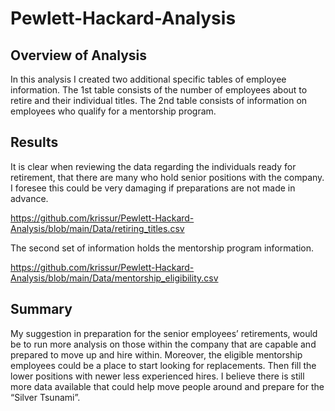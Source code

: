# Pewlett-Hackard-Analysis
## Overview of Analysis
In this analysis I created two additional specific tables of employee information.
The 1st table consists of the number of employees about to retire and their individual titles.
The 2nd table consists of information on employees who qualify for a mentorship program. 

## Results
It is clear when reviewing the data regarding the individuals ready for retirement, that there are many who hold senior positions with the company. I foresee this could be very damaging if preparations are not made in advance. 

https://github.com/krissur/Pewlett-Hackard-Analysis/blob/main/Data/retiring_titles.csv

The second set of information holds the mentorship program information. 

https://github.com/krissur/Pewlett-Hackard-Analysis/blob/main/Data/mentorship_eligibility.csv

## Summary 
My suggestion in preparation for the senior employees’ retirements, would be to run more analysis on those within the company that are capable and prepared to move up and hire within. Moreover, the eligible mentorship employees could be a place to start looking for replacements. Then fill the lower positions with newer less experienced hires.
I believe there is still more data available that could help move people around and prepare for the “Silver Tsunami”.

